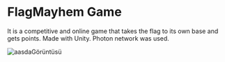 # FlagMayhem Game 

It is a competitive and online game that takes the flag to its own base and gets points. Made with Unity. Photon network was used.

 

![aasdaGörüntüsü](https://i.hizliresim.com/3nvivx4.png)
